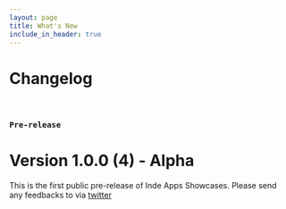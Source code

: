 ```yaml
---
layout: page
title: What's New
include_in_header: true
---
```


# Changelog

<br>

### `Pre-release`

# **Version 1.0.0 (4) - Alpha**
This is the first public pre-release of Inde Apps Showcases. Please send any feedbacks to via [twitter](https://twitter.com/AppsIndie)